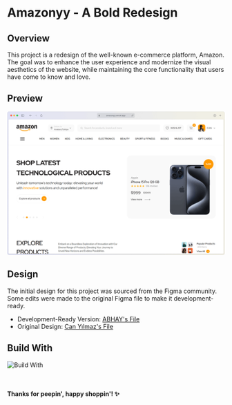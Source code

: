 # Amazonyy - A Bold Redesign

## Overview

This project is a redesign of the well-known e-commerce platform, Amazon. The goal was to enhance the user experience and modernize the visual aesthetics of the website, while maintaining the core functionality that users have come to know and love.

## Preview

[![amazon.com](assets/website-mockup.png)](https://amazonredesign.vercel.app)

## Design

The initial design for this project was sourced from the Figma community. Some edits were made to the original Figma file to make it development-ready.

* Development-Ready Version: [ABHAY's File](https://www.figma.com/file/wCDqLu6pLcPXO9v43HE7lg/Amazon-Redesign?type=design&node-id=0%3A1&mode=design&t=gzLMopCiU59iuu7F-1)
* Original Design: [Can Yılmaz's File](https://www.figma.com/file/fwkMsAfaPYLTbWV4dRH303/Amazon-%7C-Redesign-(Community)?type=design&node-id=0-1&mode=design&t=cDNxGVngt47xcWUR-0)

## Build With

![Build With](https://skillicons.dev/icons?i=js,html,tailwindcss,vite,figma,vercel)

<br/>

#### Thanks for peepin', happy shoppin'! ✨
